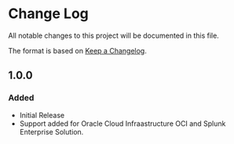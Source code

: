 # Change Log
All notable changes to this project will be documented in this file.

The format is based on [Keep a Changelog](http://keepachangelog.com/).

## 1.0.0
### Added
- Initial Release
- Support added for Oracle Cloud Infraastructure OCI and Splunk Enterprise Solution.
